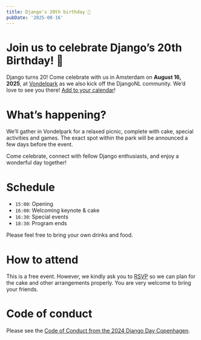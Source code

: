 ```yaml
---
title: Django's 20th birthday 🎂
pubDate: '2025-08-16'
---
```


# Join us to celebrate Django’s 20th Birthday! 🎉

Django turns 20! Come celebrate with us in Amsterdam on **August 16, 2025**, at [Vondelpark](https://maps.app.goo.gl/MydHmWnmM7kGBcUh6) as we also kick off the DjangoNL community. We’d love to see you there! [Add to your calendar](https://calendar.google.com/calendar/render?action=TEMPLATE&dates=20250816T130000Z%2F20250816T163000Z&details=http%3A%2F%2Flocalhost%3A4322%2Fdjangos-20th-birthday%2F&location=Vondelpark%2C%20Amsterdam&text=Django%27s%2020th%20birthday%20in%20Amsterdam)!

# What’s happening?

We’ll gather in Vondelpark for a relaxed picnic, complete with cake, special activities and games. The exact spot within the park will be announced a few days before the event.

Come celebrate, connect with fellow Django enthusiasts, and enjoy a wonderful day together!

# Schedule

* `15:00`: Opening
* `16:00`: Welcoming keynote & cake
* `16:30`: Special events
* `18:30`: Program ends

Please feel free to bring your own drinks and food. 

# How to attend

This is a free event. However, we kindly ask you to [RSVP](https://docs.google.com/forms/d/e/1FAIpQLSdbb2IKA4HyCbXYxp7Y2R_k8XtYK2eH8UReRgHaF9kfDcfQsg/viewform?usp=header) so we can plan for the cake and other arrangements properly. You are very welcome to bring your friends.

# Code of conduct

Please see the [Code of Conduct from the 2024 Django Day Copenhagen](https://2024.djangoday.dk/conduct/).

